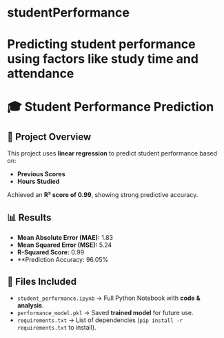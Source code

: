 # studentPerformance
Predicting student performance using factors like study time and attendance
=======
# 🎓 Student Performance Prediction

## 📌 Project Overview
This project uses **linear regression** to predict student performance based on:
- **Previous Scores**
- **Hours Studied**

Achieved an **R² score of 0.99**, showing strong predictive accuracy.

## 📊 Results
- **Mean Absolute Error (MAE):** 1.83
- **Mean Squared Error (MSE):** 5.24
- **R-Squared Score:** 0.99
- **Prediction Accuracy: 96.05%

## 📂 Files Included
- `student_performance.ipynb` → Full Python Notebook with **code & analysis**.
- `performance_model.pkl` → Saved **trained model** for future use.
- `requirements.txt` → List of dependencies (`pip install -r requirements.txt` to install).
